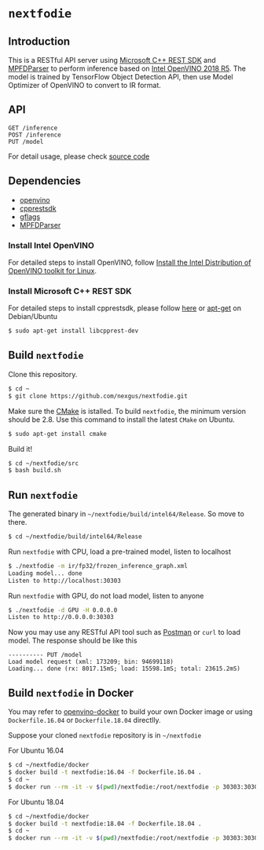 # `nextfodie`

## Introduction
This is a RESTful API server using [Microsoft C++ REST SDK](https://github.com/Microsoft/cpprestsdk) and [MPFDParser](http://grigory.info/MPFDParser.About.html) to perform inference based on [Intel OpenVINO 2018 R5](https://software.intel.com/en-us/openvino-toolkit/choose-download/free-download-linux). The model is trained by TensorFlow Object Detection API, then use Model Optimizer of OpenVINO to convert to IR format.

## API
```
GET /inference
POST /inference
PUT /model
```
For detail usage, please check [source code](https://github.com/nexgus/nextfodie/blob/master/src/nextfodie/nex_request_handler.cpp)

## Dependencies
* [openvino](https://software.intel.com/en-us/openvino-toolkit/choose-download/free-download-linux)
* [cpprestsdk](https://github.com/Microsoft/cpprestsdk)
* [gflags](https://github.com/gflags/gflags)
* [MPFDParser](http://grigory.info/MPFDParser.About.html)

### Install Intel OpenVINO
For detailed steps to install OpenVINO, follow [Install the Intel Distribution of OpenVINO toolkit for Linux](https://software.intel.com/en-us/articles/OpenVINO-Install-Linux).

### Install Microsoft C++ REST SDK
For detailed steps to install cpprestsdk, please follow [here](https://github.com/Microsoft/cpprestsdk) or [apt-get](https://launchpad.net/ubuntu/+source/casablanca/2.8.0-2build2) on Debian/Ubuntu

``` bash
$ sudo apt-get install libcpprest-dev
```

## Build `nextfodie`

Clone this repository.
``` bash
$ cd ~
$ git clone https://github.com/nexgus/nextfodie.git
```

Make sure the [CMake](https://cmake.org/) is istalled. To build `nextfodie`, the minimum version should be 2.8. Use this command to install the latest `CMake` on Ubuntu.
``` bash
$ sudo apt-get install cmake
```

Build it!
``` bash
$ cd ~/nextfodie/src
$ bash build.sh
```

## Run `nextfodie`
The generated binary in `~/nextfodie/build/intel64/Release`. So move to there.
``` bash
$ cd ~/nextfodie/build/intel64/Release
```

Run `nextfodie` with CPU, load a pre-trained model, listen to localhost
``` bash
$ ./nextfodie -m ir/fp32/frozen_inference_graph.xml
Loading model... done
Listen to http://localhost:30303
```

Run `nextfodie` with GPU, do not load model, listen to anyone
``` bash
$ ./nextfodie -d GPU -H 0.0.0.0
Listen to http://0.0.0.0:30303
```
Now you may use any RESTful API tool such as [Postman](https://www.getpostman.com/) or `curl` to load model. The response should be like this
```
---------- PUT /model
Load model request (xml: 173209; bin: 94699118)
Loading... done (rx: 8017.15mS; load: 15598.1mS; total: 23615.2mS)
```

## Build `nextfodie` in Docker
You may refer to [openvino-docker](https://github.com/mateoguzman/openvino-docker) to build your own Docker image or using `Dockerfile.16.04` or `Dockerfile.18.04` directlly.

Suppose your cloned `nextfodie` repository is in `~/nextfodie`

For Ubuntu 16.04
``` bash
$ cd ~/nextfodie/docker
$ docker build -t nextfodie:16.04 -f Dockerfile.16.04 .
$ cd ~
$ docker run --rm -it -v $(pwd)/nextfodie:/root/nextfodie -p 30303:30303 nextfodie:16.04
```

For Ubuntu 18.04
``` bash
$ cd ~/nextfodie/docker
$ docker build -t nextfodie:18.04 -f Dockerfile.18.04 .
$ cd ~
$ docker run --rm -it -v $(pwd)/nextfodie:/root/nextfodie -p 30303:30303 nextfodie:18.04
```
